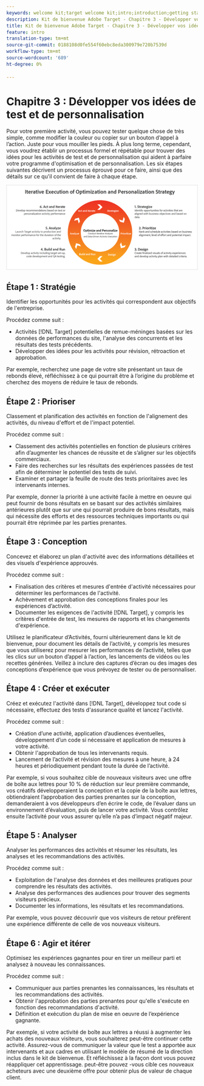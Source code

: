 ```yaml
---
keywords: welcome kit;target welcome kit;intro;introduction;getting started
description: Kit de bienvenue Adobe Target - Chapitre 3 - Développer vos idées de test et de personnalisation
title: Kit de bienvenue Adobe Target - Chapitre 3 - Développer vos idées de test et de personnalisation
feature: intro
translation-type: tm+mt
source-git-commit: 0188108d0fe554f60ebc8eda300979e720b7539d
workflow-type: tm+mt
source-wordcount: '689'
ht-degree: 0%

---
```



# Chapitre 3 : Développer vos idées de test et de personnalisation

Pour votre première activité, vous pouvez tester quelque chose de très simple, comme modifier la couleur ou copier sur un bouton d’appel à l’action. Juste pour vous mouiller les pieds. À plus long terme, cependant, vous voudrez établir un processus formel et répétable pour trouver des idées pour les activités de test et de personnalisation qui aident à parfaire votre programme d&#39;optimisation et de personnalisation. Les six étapes suivantes décrivent un processus éprouvé pour ce faire, ainsi que des détails sur ce qu&#39;il convient de faire à chaque étape.

![Diagramme de stratégie d’optimisation et de personnalisation pour l’exécution itérative](/help/c-intro/assets/six-steps.png)

## Étape 1 : Stratégie

Identifier les opportunités pour les activités qui correspondent aux objectifs de l&#39;entreprise.

Procédez comme suit :

* Activités [!DNL Target] potentielles de remue-méninges basées sur les données de performances du site, l&#39;analyse des concurrents et les résultats des tests précédents.
* Développer des idées pour les activités pour révision, rétroaction et approbation.

Par exemple, recherchez une page de votre site présentant un taux de rebonds élevé, réfléchissez à ce qui pourrait être à l’origine du problème et cherchez des moyens de réduire le taux de rebonds.

## Étape 2 : Prioriser

Classement et planification des activités en fonction de l&#39;alignement des activités, du niveau d&#39;effort et de l&#39;impact potentiel.

Procédez comme suit :

* Classement des activités potentielles en fonction de plusieurs critères afin d’augmenter les chances de réussite et de s’aligner sur les objectifs commerciaux.
* Faire des recherches sur les résultats des expériences passées de test afin de déterminer le potentiel des tests de suivi.
* Examiner et partager la feuille de route des tests prioritaires avec les intervenants internes.

Par exemple, donner la priorité à une activité facile à mettre en oeuvre qui peut fournir de bons résultats en se basant sur des activités similaires antérieures plutôt que sur une  qui pourrait produire de bons résultats, mais qui nécessite des efforts et des ressources techniques importants ou qui pourrait être réprimée par les parties prenantes.

## Étape 3 : Conception

Concevez et élaborez un plan d&#39;activité avec des informations détaillées et des visuels d&#39;expérience approuvés.

Procédez comme suit :

* Finalisation des critères et mesures d&#39;entrée d&#39;activité nécessaires pour déterminer les performances de l&#39;activité.
* Achèvement et approbation des conceptions finales pour les expériences d’activité.
* Documenter les exigences de l&#39;activité [!DNL Target], y compris les critères d&#39;entrée de test, les mesures de rapports et les changements d&#39;expérience.

Utilisez le planificateur d’Activités, fourni ultérieurement dans le kit de bienvenue, pour document les détails de l’activité, y compris les mesures que vous utiliserez pour mesurer les performances de l’activité, telles que les clics sur un bouton d’appel à l’action, les lancements de vidéos ou les recettes générées. Veillez à inclure des captures d’écran ou des images des conceptions d’expérience que vous prévoyez de tester ou de personnaliser.

## Étape 4 : Créer et exécuter

Créez et exécutez l&#39;activité dans [!DNL Target], développez tout code si nécessaire, effectuez des tests d&#39;assurance qualité et lancez l&#39;activité.

Procédez comme suit :

* Création d’une activité, application d’audiences éventuelles, développement d’un code si nécessaire et application de mesures à votre activité.
* Obtenir l&#39;approbation de tous les intervenants requis.
* Lancement de l’activité et révision des mesures à une heure, à 24 heures et périodiquement pendant toute la durée de l’activité.

Par exemple, si vous souhaitez cible de nouveaux visiteurs avec une offre de boîte aux lettres pour 10 % de réduction sur leur première commande, vos créatifs développeraient la conception et la copie de la boîte aux lettres, obtiendraient l’approbation des parties prenantes sur la conception, demanderaient à vos développeurs d’en écrire le code, de l’évaluer dans un environnement d’évaluation, puis de lancer votre activité. Vous contrôlez ensuite l’activité pour vous assurer qu’elle n’a pas d’impact négatif majeur.

## Étape 5 : Analyser

Analyser les performances des activités et résumer les résultats, les analyses et les recommandations des activités.

Procédez comme suit :

* Exploitation de l&#39;analyse des données et des meilleures pratiques pour comprendre les résultats des activités.
* Analyse des performances des audiences pour trouver des segments visiteurs précieux.
* Documenter les informations, les résultats et les recommandations.

Par exemple, vous pouvez découvrir que vos visiteurs de retour préfèrent une expérience différente de celle de vos nouveaux visiteurs.

## Étape 6 : Agir et itérer

Optimisez les expériences gagnantes pour en tirer un meilleur parti et analysez à nouveau les connaissances.

Procédez comme suit :

* Communiquer aux parties prenantes les connaissances, les résultats et les recommandations des activités.
* Obtenir l&#39;approbation des parties prenantes pour qu&#39;elle s&#39;exécute en fonction des recommandations d&#39;activité.
* Définition et exécution du plan de mise en oeuvre de l’expérience gagnante.

Par exemple, si votre activité de boîte aux lettres a réussi à augmenter les achats des nouveaux visiteurs, vous souhaiterez peut-être continuer cette activité. Assurez-vous de communiquer la valeur que le test a apportée aux intervenants et aux cadres en utilisant le modèle de résumé de la direction inclus dans le kit de bienvenue. Et réfléchissez à la façon dont vous pouvez réappliquer cet apprentissage. peut-être pouvez -vous cible ces nouveaux acheteurs avec une deuxième offre pour obtenir plus de valeur de chaque client.